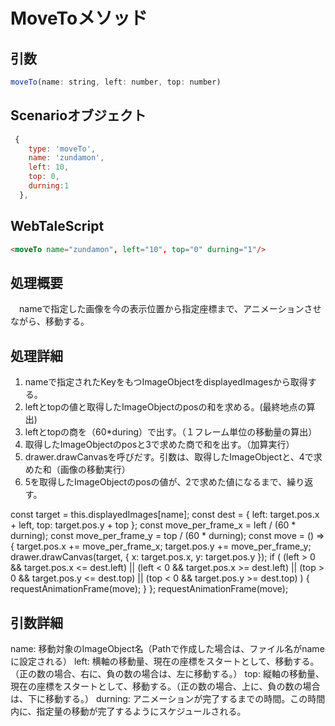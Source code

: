 # MoveToメソッド

## 引数

```javascript
moveTo(name: string, left: number, top: number)
```

## Scenarioオブジェクト

``` javascript
 {
    type: 'moveTo',
    name: 'zundamon',
    left: 10,
    top: 0,
    durning:1
  },
```

## WebTaleScript

```html
<moveTo name="zundamon", left="10", top="0" durning="1"/>
```

## 処理概要

　nameで指定した画像を今の表示位置から指定座標まで、アニメーションさせながら、移動する。

## 処理詳細

1. nameで指定されたKeyをもつImageObjectをdisplayedImagesから取得する。
2. leftとtopの値と取得したImageObjectのposの和を求める。(最終地点の算出)
3. leftとtopの商を（60*during）で出す。（１フレーム単位の移動量の算出）
4. 取得したImageObjectのposと3で求めた商で和を出す。（加算実行）
5. drawer.drawCanvasを呼びだす。引数は、取得したImageObjectと、4で求めた和（画像の移動実行）
6. 5を取得したImageObjectのposの値が、2で求めた値になるまで、繰り返す。

const target = this.displayedImages[name];
const dest = { left: target.pos.x + left, top: target.pos.y + top };
const move_per_frame_x = left / (60 * durning);
const move_per_frame_y = top / (60 * durning);
const move = () => {
  target.pos.x += move_per_frame_x;
  target.pos.y += move_per_frame_y;
  drawer.drawCanvas(target, { x: target.pos.x, y: target.pos.y });
  if (
    (left > 0 && target.pos.x <= dest.left) ||
    (left < 0 && target.pos.x >= dest.left) ||
    (top > 0 && target.pos.y <= dest.top) ||
    (top < 0 && target.pos.y >= dest.top)
  ) {
    requestAnimationFrame(move);
  }
};
requestAnimationFrame(move);

## 引数詳細

name: 移動対象のImageObject名（Pathで作成した場合は、ファイル名がnameに設定される）
left: 横軸の移動量、現在の座標をスタートとして、移動する。（正の数の場合、右に、負の数の場合は、左に移動する。）
top: 縦軸の移動量、現在の座標をスタートとして、移動する。（正の数の場合、上に、負の数の場合は、下に移動する。）
durning: アニメーションが完了するまでの時間。この時間内に、指定量の移動が完了するようにスケジュールされる。
